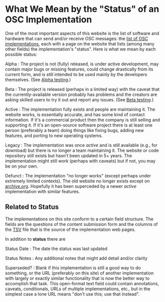 # What We Mean by the "Status" of an OSC Implementation

One of the most important aspects of this website is the list of
software and hardware that can send and/or receive OSC messages: the
[list of OSC implementations](page-list.html#implementations), each
with a page on the website that lists (among many other fields) the
implementation's "status".  Here is what we mean by each possible
status:

Alpha
: The project is not (fully) released, is under active development,
  may contain major bugs or missing features, could change drastically
  from its current form, and is still intended to be used mainly by
  the developers themselves.  (See [Alpha
  testing](https://en.m.wikipedia.org/wiki/Software_testing#Alpha_testing).)

Beta
: The project is released (perhaps in a limited way) with the caveat
  that the currently-available version probably has problems and the
  creators are asking skilled users to try it out and report any
  issues.  (See [Beta
  testing](https://en.wikipedia.org/wiki/Software_testing#Beta_testing).)

Active
: The implementation fully exists and people are maintaining it.  The
  website works, is essentially accurate, and has some kind of contact
  information.  If it's a commercial product then the company is still
  selling and supporting it.  If it's an open-source software project
  there is at least one person (preferably a team) doing things like
  fixing bugs, adding new features, and porting to new operating
  systems.

Legacy
: The implementation was once *active* and is still available (e.g.,
  for download) but there is no longer a team maintaining it.  The
  website or code repository still exists but hasn't been updated in
  5+ years.  The implementation might still work (perhaps with
  caveats) but if not, you may be on your own.
  
Defunct
: The implementation "no longer works" (except perhaps under extremely
  limited contexts). The old website no longer exists except on
  [archive.org](https://web.archive.org).  Hopefully it has been
  superceded by a newer *active* implementation with similar features.

## Related to Status

The implementations on this site conform to a certain field
structure. The fields are the questions of the content submission form
and the columns of the
[TSV](https://en.wikipedia.org/wiki/Tab-separated_values) file that
is the source of the implementation web pages.

In addition to **status** there are

Status Date
: The date the status was last updated

Status Notes
: Any additional notes that might add detail and/or clarity

Superseded?
: Blank if this implementation is still a good way to do something, or
  the URL (preferably on this site) of another implementation with
  largely or exactly similar functionality that is now the better way
  to accomplish that task.  This open-format text field could contain
  annotations, caveats, conditionals, URLs of multiple
  implementations, etc., but in the simplest case a lone URL means
  "don't use this; use that instead".

